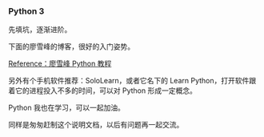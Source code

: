 ### Python 3

先填坑，逐渐进阶。

下面的廖雪峰的博客，很好的入门姿势。

[Reference：廖雪峰 Python 教程](https://www.liaoxuefeng.com/wiki/0014316089557264a6b348958f449949df42a6d3a2e542c000)

另外有个手机软件推荐：SoloLearn，或者它名下的 Learn Python，打开软件跟着它的进程投入不多的时间，可以对 Python 形成一定概念。

Python 我也在学习，可以一起加油。

同样是匆匆赶制这个说明文档，以后有问题再一起交流。
